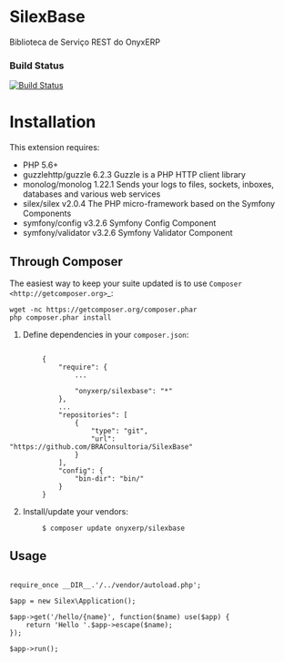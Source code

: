 # SilexBase

Biblioteca de Serviço REST do OnyxERP

### Build Status
[![Build Status](https://travis-ci.com/BRAConsultoria/SilexBase.svg?token=g38qLhkCyz4sqkZFgBiV&branch=feature/fix)](https://travis-ci.com/BRAConsultoria/SilexBase)

# Installation

This extension requires:

* PHP 5.6+
* guzzlehttp/guzzle  6.2.3  Guzzle is a PHP HTTP client library
* monolog/monolog    1.22.1 Sends your logs to files, sockets, inboxes, databases and various web services
* silex/silex        v2.0.4 The PHP micro-framework based on the Symfony Components
* symfony/config     v3.2.6 Symfony Config Component
* symfony/validator  v3.2.6 Symfony Validator Component

## Through Composer

The easiest way to keep your suite updated is to use `Composer <http://getcomposer.org>`_:

```
wget -nc https://getcomposer.org/composer.phar
php composer.phar install
```

1. Define dependencies in your ``composer.json``:

```

        {
            "require": {
                ...

                "onyxerp/silexbase": "*"
            },
            ...
            "repositories": [
                {
                    "type": "git",
                    "url": "https://github.com/BRAConsultoria/SilexBase"
                }
            ],
            "config": {
                "bin-dir": "bin/"
            }
        }
```

2. Install/update your vendors:

```
        $ composer update onyxerp/silexbase
```


## Usage

```

require_once __DIR__.'/../vendor/autoload.php';

$app = new Silex\Application();

$app->get('/hello/{name}', function($name) use($app) {
    return 'Hello '.$app->escape($name);
});

$app->run();
```

